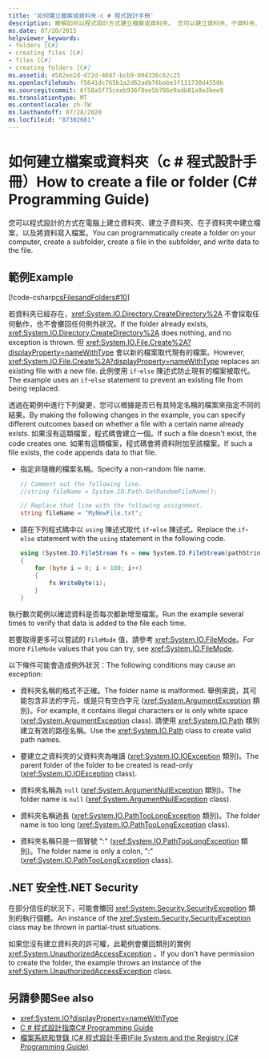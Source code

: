 ```yaml
---
title: '如何建立檔案或資料夾-c # 程式設計手冊'
description: 瞭解如何以程式設計方式建立檔案或資料夾。 您可以建立資料夾、子資料夾、子資料夾中的檔案，以及將資料寫入該檔案。
ms.date: 07/20/2015
helpviewer_keywords:
- folders [C#]
- creating files [C#]
- files [C#]
- creating folders [C#]
ms.assetid: 4582ee2d-d72d-4687-bcb9-08d336c62c25
ms.openlocfilehash: f5641dc765b1a2d62adb76babe3f111730d4550b
ms.sourcegitcommit: 6f58a5f75ceeb936f8ee5b786e9adb81a9a3bee9
ms.translationtype: MT
ms.contentlocale: zh-TW
ms.lasthandoff: 07/28/2020
ms.locfileid: "87302681"
---
```

# <a name="how-to-create-a-file-or-folder-c-programming-guide"></a><span data-ttu-id="9b6e4-104">如何建立檔案或資料夾（c # 程式設計手冊）</span><span class="sxs-lookup"><span data-stu-id="9b6e4-104">How to create a file or folder (C# Programming Guide)</span></span>
<span data-ttu-id="9b6e4-105">您可以程式設計的方式在電腦上建立資料夾、建立子資料夾、在子資料夾中建立檔案，以及將資料寫入檔案。</span><span class="sxs-lookup"><span data-stu-id="9b6e4-105">You can programmatically create a folder on your computer, create a subfolder, create a file in the subfolder, and write data to the file.</span></span>  
  
## <a name="example"></a><span data-ttu-id="9b6e4-106">範例</span><span class="sxs-lookup"><span data-stu-id="9b6e4-106">Example</span></span>  
 [!code-csharp[csFilesandFolders#10](~/samples/snippets/csharp/VS_Snippets_VBCSharp/csFilesAndFolders/CS/FileIteration.cs#10)]  
  
 <span data-ttu-id="9b6e4-107">若資料夾已經存在，<xref:System.IO.Directory.CreateDirectory%2A> 不會採取任何動作，也不會擲回任何例外狀況。</span><span class="sxs-lookup"><span data-stu-id="9b6e4-107">If the folder already exists, <xref:System.IO.Directory.CreateDirectory%2A> does nothing, and no exception is thrown.</span></span> <span data-ttu-id="9b6e4-108">但 <xref:System.IO.File.Create%2A?displayProperty=nameWithType> 會以新的檔案取代現有的檔案。</span><span class="sxs-lookup"><span data-stu-id="9b6e4-108">However, <xref:System.IO.File.Create%2A?displayProperty=nameWithType> replaces an existing file with a new file.</span></span> <span data-ttu-id="9b6e4-109">此例使用 `if`-`else` 陳述式防止現有的檔案被取代。</span><span class="sxs-lookup"><span data-stu-id="9b6e4-109">The example uses an `if`-`else` statement to prevent an existing file from being replaced.</span></span>  
  
 <span data-ttu-id="9b6e4-110">透過在範例中進行下列變更，您可以根據是否已有具特定名稱的檔案來指定不同的結果。</span><span class="sxs-lookup"><span data-stu-id="9b6e4-110">By making the following changes in the example, you can specify different outcomes based on whether a file with a certain name already exists.</span></span> <span data-ttu-id="9b6e4-111">如果沒有這類檔案，程式碼會建立一個。</span><span class="sxs-lookup"><span data-stu-id="9b6e4-111">If such a file doesn't exist, the code creates one.</span></span> <span data-ttu-id="9b6e4-112">如果有這類檔案，程式碼會將資料附加至該檔案。</span><span class="sxs-lookup"><span data-stu-id="9b6e4-112">If such a file exists, the code appends data to that file.</span></span>  
  
- <span data-ttu-id="9b6e4-113">指定非隨機的檔案名稱。</span><span class="sxs-lookup"><span data-stu-id="9b6e4-113">Specify a non-random file name.</span></span>  
  
    ```csharp  
    // Comment out the following line.  
    //string fileName = System.IO.Path.GetRandomFileName();  
  
    // Replace that line with the following assignment.  
    string fileName = "MyNewFile.txt";  
    ```  
  
- <span data-ttu-id="9b6e4-114">請在下列程式碼中以 `using` 陳述式取代 `if`-`else` 陳述式。</span><span class="sxs-lookup"><span data-stu-id="9b6e4-114">Replace the `if`-`else` statement with the `using` statement in the following code.</span></span>  
  
    ```csharp  
    using (System.IO.FileStream fs = new System.IO.FileStream(pathString, FileMode.Append))
    {  
        for (byte i = 0; i < 100; i++)  
        {  
            fs.WriteByte(i);  
        }  
    }  
    ```  
  
 <span data-ttu-id="9b6e4-115">執行數次範例以確認資料是否每次都新增至檔案。</span><span class="sxs-lookup"><span data-stu-id="9b6e4-115">Run the example several times to verify that data is added to the file each time.</span></span>  
  
 <span data-ttu-id="9b6e4-116">若要取得更多可以嘗試的 `FileMode` 值，請參考 <xref:System.IO.FileMode>。</span><span class="sxs-lookup"><span data-stu-id="9b6e4-116">For more `FileMode` values that you can try, see <xref:System.IO.FileMode>.</span></span>  
  
 <span data-ttu-id="9b6e4-117">以下條件可能會造成例外狀況：</span><span class="sxs-lookup"><span data-stu-id="9b6e4-117">The following conditions may cause an exception:</span></span>  
  
- <span data-ttu-id="9b6e4-118">資料夾名稱的格式不正確。</span><span class="sxs-lookup"><span data-stu-id="9b6e4-118">The folder name is malformed.</span></span> <span data-ttu-id="9b6e4-119">舉例來說，其可能包含非法的字元，或是只有空白字元 (<xref:System.ArgumentException> 類別)。</span><span class="sxs-lookup"><span data-stu-id="9b6e4-119">For example, it contains illegal characters or is only white space (<xref:System.ArgumentException> class).</span></span> <span data-ttu-id="9b6e4-120">請使用 <xref:System.IO.Path> 類別建立有效的路徑名稱。</span><span class="sxs-lookup"><span data-stu-id="9b6e4-120">Use the <xref:System.IO.Path> class to create valid path names.</span></span>  
  
- <span data-ttu-id="9b6e4-121">要建立之資料夾的父資料夾為唯讀 (<xref:System.IO.IOException> 類別)。</span><span class="sxs-lookup"><span data-stu-id="9b6e4-121">The parent folder of the folder to be created is read-only (<xref:System.IO.IOException> class).</span></span>  
  
- <span data-ttu-id="9b6e4-122">資料夾名稱為 `null` (<xref:System.ArgumentNullException> 類別)。</span><span class="sxs-lookup"><span data-stu-id="9b6e4-122">The folder name is `null` (<xref:System.ArgumentNullException> class).</span></span>  
  
- <span data-ttu-id="9b6e4-123">資料夾名稱過長 (<xref:System.IO.PathTooLongException> 類別)。</span><span class="sxs-lookup"><span data-stu-id="9b6e4-123">The folder name is too long (<xref:System.IO.PathTooLongException> class).</span></span>  
  
- <span data-ttu-id="9b6e4-124">資料夾名稱只是一個冒號 ":" (<xref:System.IO.PathTooLongException> 類別)。</span><span class="sxs-lookup"><span data-stu-id="9b6e4-124">The folder name is only a colon, ":" (<xref:System.IO.PathTooLongException> class).</span></span>  
  
## <a name="net-security"></a><span data-ttu-id="9b6e4-125">.NET 安全性</span><span class="sxs-lookup"><span data-stu-id="9b6e4-125">.NET Security</span></span>  
 <span data-ttu-id="9b6e4-126">在部分信任的狀況下，可能會擲回 <xref:System.Security.SecurityException> 類別的執行個體。</span><span class="sxs-lookup"><span data-stu-id="9b6e4-126">An instance of the <xref:System.Security.SecurityException> class may be thrown in partial-trust situations.</span></span>  
  
 <span data-ttu-id="9b6e4-127">如果您沒有建立資料夾的許可權，此範例會擲回類別的實例 <xref:System.UnauthorizedAccessException> 。</span><span class="sxs-lookup"><span data-stu-id="9b6e4-127">If you don't have permission to create the folder, the example throws an instance of the <xref:System.UnauthorizedAccessException> class.</span></span>  
  
## <a name="see-also"></a><span data-ttu-id="9b6e4-128">另請參閱</span><span class="sxs-lookup"><span data-stu-id="9b6e4-128">See also</span></span>

- <xref:System.IO?displayProperty=nameWithType>
- [<span data-ttu-id="9b6e4-129">C # 程式設計指南</span><span class="sxs-lookup"><span data-stu-id="9b6e4-129">C# Programming Guide</span></span>](../index.md)
- [<span data-ttu-id="9b6e4-130">檔案系統和登錄 (C# 程式設計手冊)</span><span class="sxs-lookup"><span data-stu-id="9b6e4-130">File System and the Registry (C# Programming Guide)</span></span>](./index.md)
